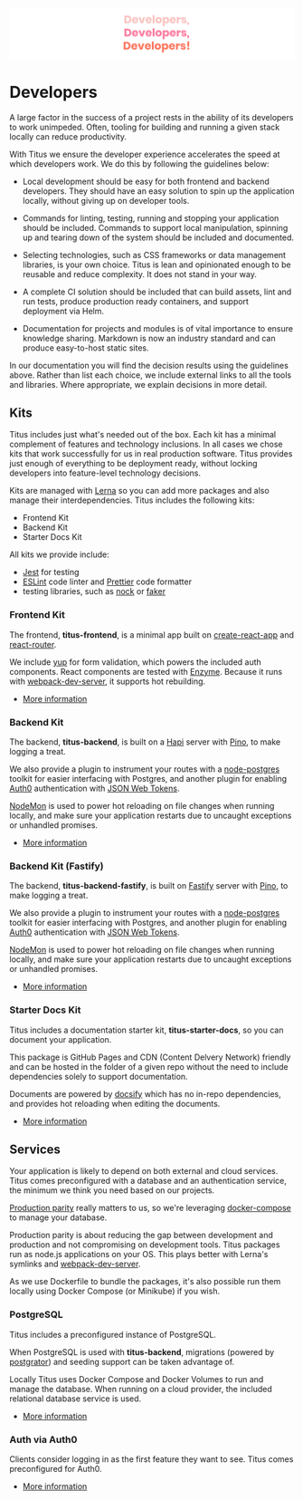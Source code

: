 ![titus-developers-quote]

# Developers
A large factor in the success of a project rests in the ability of its developers to work unimpeded. Often, tooling for building and running a given stack locally can reduce productivity.

With Titus we ensure the developer experience accelerates the speed at which developers work. We do this by following the guidelines below:

- Local development should be easy for both frontend and backend developers. They should have an easy solution to spin up the application locally, without giving up on developer tools.

- Commands for linting, testing, running and stopping your application should be included. Commands to support local manipulation, spinning up and tearing down of the system should be included and documented.

- Selecting technologies, such as CSS frameworks or data management libraries, is your own choice. Titus is lean and opinionated enough to be reusable and reduce complexity. It does not stand in your way.

- A complete CI solution should be included that can build assets, lint and run tests, produce production ready containers, and support deployment via Helm.

- Documentation for projects and modules is of vital importance to ensure knowledge sharing. Markdown is now an industry standard and can produce easy-to-host static sites.

In our documentation you will find the decision results using the guidelines above. Rather than list each choice, we include external links to all the tools and libraries. Where appropriate, we explain decisions in more detail.

## Kits
Titus includes just what's needed out of the box. Each kit has a minimal complement of features and technology inclusions. In all cases we chose kits that work successfully for us in real production software. Titus provides just enough of everything to be deployment ready, without locking developers into feature-level technology decisions.

Kits are managed with [Lerna] so you can add more packages and also manage their interdependencies.
Titus includes the following kits:
* Frontend Kit
* Backend Kit
* Starter Docs Kit

All kits we provide include:
- [Jest] for testing
- [ESLint] code linter and [Prettier] code formatter
- testing libraries, such as [nock] or [faker]

### Frontend Kit
The frontend, __titus-frontend__, is a minimal app built on [create-react-app] and [react-router]. 

We include [yup] for form validation, which powers the included auth components. React components are tested with [Enzyme].
Because it runs with [webpack-dev-server], it supports hot rebuilding.

- [More information](developers/packages/titus-frontend/)

### Backend Kit
The backend, __titus-backend__, is built on a [Hapi] server with [Pino], to make logging a treat.

We also provide a plugin to instrument your routes with a [node-postgres] toolkit for easier interfacing with Postgres, and another plugin for enabling [Auth0] authentication with [JSON Web Tokens][jwt].

[NodeMon] is used to power hot reloading on file changes when running locally, and make sure your application restarts due to uncaught exceptions or unhandled promises.

- [More information](developers/packages/titus-backend/)

### Backend Kit (Fastify)
The backend, __titus-backend-fastify__, is built on [Fastify] server with [Pino], to make logging a treat.

We also provide a plugin to instrument your routes with a [node-postgres] toolkit for easier interfacing with Postgres, and another plugin for enabling [Auth0] authentication with [JSON Web Tokens][jwt].

[NodeMon] is used to power hot reloading on file changes when running locally, and make sure your application restarts due to uncaught exceptions or unhandled promises.

- [More information](developers/packages/titus-backend-fastify/)

### Starter Docs Kit
Titus includes a documentation starter kit, __titus-starter-docs__, so you can document your application.

This package is GitHub Pages and CDN (Content Delvery Network) friendly and can be hosted in the folder of a given repo without the need to include dependencies solely to support documentation. 

Documents are powered by [docsify] which has no in-repo dependencies, and provides hot reloading when editing the documents.

- [More information](developers/packages/titus-starter-docs/)

## Services
Your application is likely to depend on both external and cloud services. 
Titus comes preconfigured with a database and an authentication service, the minimum we think you need based on our projects.

[Production parity][parity] really matters to us, so we're leveraging [docker-compose] to manage your database.

Production parity is about reducing the gap between development and production and not compromising on development tools.
Titus packages run as node.js applications on your OS. This plays better with Lerna's symlinks and [webpack-dev-server].

As we use Dockerfile to bundle the packages, it's also possible run them locally using Docker Compose (or Minikube) if you wish.

### PostgreSQL
Titus includes a preconfigured instance of PostgreSQL. 

When PostgreSQL is used with __titus-backend__, migrations (powered by [postgrator]) and seeding support can be taken advantage of. 

Locally Titus uses Docker Compose and Docker Volumes to run and manage the database. When running on a cloud provider, the included relational database service is used.

- [More information](starter-docs)

### Auth via Auth0
Clients consider logging in as the first feature they want to see. Titus comes preconfigured for Auth0.

- [More information](starter-docs)

<!-- Images -->
[titus-developers-quote]: ../img/titus-developers-quote.svg

<!-- External Links -->
[create-react-app]: https://facebook.github.io/create-react-app
[react-router]: https://reacttraining.com/react-router/web
[yup]: https://github.com/jquense/yup#readme
[Jest]: https://jestjs.io
[Enzyme]: https://airbnb.io/enzyme
[ESLint]: https://eslint.org
[Prettier]: https://prettier.io
[Hapi]: https://hapijs.com
[Fastify]: https://fastify.io
[Pino]: http://getpino.io
[Auth0]: https://auth0.com
[NodeMon]: https://nodemon.io
[node-postgres]: https://node-postgres.com
[docsify]: https://docsify.js.org
[Lerna]: https://lernajs.io
[webpack-dev-server]: https://webpack.js.org/configuration/dev-server
[jwt]: https://jwt.io
[nock]: https://github.com/nock/nock#readme
[faker]: http://marak.github.io/faker.js
[postgrator]: https://github.com/rickbergfalk/postgrator#readme
[parity]: https://12factor.net/dev-prod-parity
[docker-compose]: https://docs.docker.com/compose
